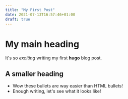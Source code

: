 ```yaml
---
title: "My First Post"
date: 2021-07-13T16:57:46+01:00
draft: true
---
```


# My main heading

It's so *exciting* writing my first **hugo** blog post.

<!--more-->

## A smaller heading

* Wow these bullets are way easier than HTML bullets!
* Enough writing, let's see what it looks like!
